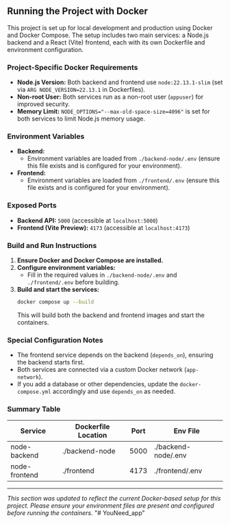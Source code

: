 ## Running the Project with Docker

This project is set up for local development and production using Docker and Docker Compose. The setup includes two main services: a Node.js backend and a React (Vite) frontend, each with its own Dockerfile and environment configuration.

### Project-Specific Docker Requirements
- **Node.js Version:** Both backend and frontend use `node:22.13.1-slim` (set via `ARG NODE_VERSION=22.13.1` in Dockerfiles).
- **Non-root User:** Both services run as a non-root user (`appuser`) for improved security.
- **Memory Limit:** `NODE_OPTIONS="--max-old-space-size=4096"` is set for both services to limit Node.js memory usage.

### Environment Variables
- **Backend:**
  - Environment variables are loaded from `./backend-node/.env` (ensure this file exists and is configured for your environment).
- **Frontend:**
  - Environment variables are loaded from `./frontend/.env` (ensure this file exists and is configured for your environment).

### Exposed Ports
- **Backend API:** `5000` (accessible at `localhost:5000`)
- **Frontend (Vite Preview):** `4173` (accessible at `localhost:4173`)

### Build and Run Instructions
1. **Ensure Docker and Docker Compose are installed.**
2. **Configure environment variables:**
   - Fill in the required values in `./backend-node/.env` and `./frontend/.env` before building.
3. **Build and start the services:**
   ```sh
   docker compose up --build
   ```
   This will build both the backend and frontend images and start the containers.

### Special Configuration Notes
- The frontend service depends on the backend (`depends_on`), ensuring the backend starts first.
- Both services are connected via a custom Docker network (`app-network`).
- If you add a database or other dependencies, update the `docker-compose.yml` accordingly and use `depends_on` as needed.

### Summary Table
| Service         | Dockerfile Location | Port  | Env File                |
|-----------------|--------------------|-------|-------------------------|
| node-backend    | ./backend-node     | 5000  | ./backend-node/.env     |
| node-frontend   | ./frontend         | 4173  | ./frontend/.env         |

---

_This section was updated to reflect the current Docker-based setup for this project. Please ensure your environment files are present and configured before running the containers._
"# YouNeed_app" 
